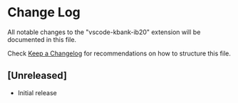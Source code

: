 # Change Log

All notable changes to the "vscode-kbank-ib20" extension will be documented in this file.

Check [Keep a Changelog](http://keepachangelog.com/) for recommendations on how to structure this file.

## [Unreleased]

- Initial release